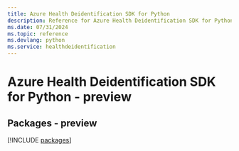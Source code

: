 ```yaml
---
title: Azure Health Deidentification SDK for Python
description: Reference for Azure Health Deidentification SDK for Python
ms.date: 07/31/2024
ms.topic: reference
ms.devlang: python
ms.service: healthdeidentification
---
```

# Azure Health Deidentification SDK for Python - preview
## Packages - preview
[!INCLUDE [packages](health-deidentification-index.md)]